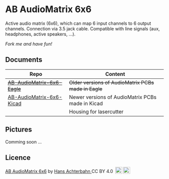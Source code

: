 # AB AudioMatrix 6x6

Active audio matrix (6x6), which can map 6 input channels to 6 output channels. Connection via 3.5 jack cable. Compatible with line signals (aux, headphones, active speakers, ...).

*Fork me and have fun!*


## Documents

| Repo                                                                                   | Content                                          |
| -------------------------------------------------------------------------------------- | ------------------------------------------------ |
| <s>[AB-AudioMatrix-6x6-Eagle](https://github.com/HansAchterbahn/AB-AudioMatrix-6x6-Eagle)</s> | <s>Older versions of AudioMatrix PCBs made in Eagle</s> |
| [AB-AudioMatrix-6x6-Kicad](https://github.com/HansAchterbahn/AB-AudioMatrix-6x6-Kicad) | Newer versions of AudioMatrix PCBs made in Kicad |
|                                                                                        | Housing for lasercutter                          |



## Pictures

Comming soon ...

## Licence

<p xmlns:dct="http://purl.org/dc/terms/" xmlns:cc="http://creativecommons.org/ns#" class="license-text"><a rel="cc:attributionURL" href="https://github.com/HansAchterbahn/AB-AudioMatrix-6x6"><span rel="dct:title">AB AudioMatrix 6x6</span></a> by <a rel="cc:attributionURL" href="https://github.com/HansAchterbahn/"><span rel="cc:attributionName">Hans Achterbahn </span></a>CC BY 4.0 <a href="https://creativecommons.org/licenses/by/4.0"><img style="height:22px!important;margin-left: 3px;vertical-align:text-bottom;" src="https://search.creativecommons.org/static/img/cc_icon.svg" /><img  style="height:22px!important;margin-left: 3px;vertical-align:text-bottom;" src="https://search.creativecommons.org/static/img/cc-by_icon.svg" /></a></p>
